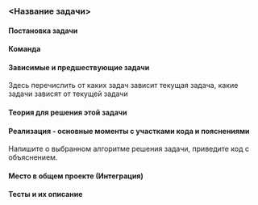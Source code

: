 ### <Название задачи>
#### Постановка задачи
#### Команда
#### Зависимые и предшествующие задачи
Здесь перечислить от каких задач зависит текущая задача, какие задачи зависят от текущей задачи
#### Теория для решения этой задачи
#### Реализация - основные моменты с участками кода и пояснениями
Напишите о выбранном алгоритме решения задачи, приведите код с объяснением.
#### Место в общем проекте (Интеграция)
#### Тесты и их описание